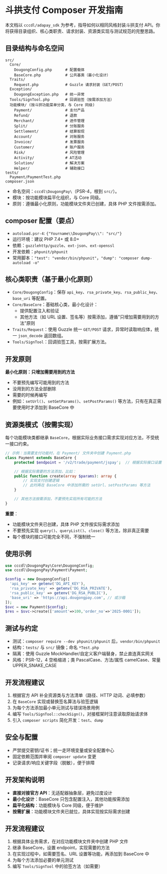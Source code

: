 # 斗拱支付 Composer 开发指南

本文档以 `cccdl/adapay_sdk` 为参考，指导如何以相同风格封装斗拱支付 API。你将获得目录组织、核心类职责、请求封装、资源类实现与测试规范的完整思路。

## 目录结构与命名空间
```
src/
  Core/
    DougongConfig.php      # 配置载体
    BaseCore.php           # 公共基类（最小化设计）
  Traits/
    Request.php            # Guzzle 请求封装（GET/POST）
  Exception/
    DougongException.php   # 统一异常
  Tools/SignTool.php       # 回调验签（按需添加方法）
  功能模块/ (按斗拱功能菜单分类，与 Core 同级)
    Payment/               # 支付产品
    Refund/                # 退款
    Merchant/              # 进件管理
    Split/                 # 分账服务
    Settlement/            # 结算取现
    Account/               # 对账服务
    Invoice/               # 发票服务
    Customer/              # 账户服务
    Risk/                  # 风险管理
    Activity/              # AT活动
    Solution/              # 解决方案
    Helper/                # 辅助接口
tests/
  Payment/PaymentTest.php
composer.json
```
- 命名空间：`cccdl\DougongPay\`（PSR-4，根到 `src/`）。
- 模块：按功能模块扁平化组织，与 Core 同级。
- 原则：遵循最小化原则，功能模块文件夹已创建，具体 PHP 文件按需添加。

## composer 配置（要点）
- `autoload.psr-4`: `{"Yourname\\DougongPay\\": "src/"}`
- 运行环境：建议 PHP 7.4+ 或 8.0+
- 依赖：`guzzlehttp/guzzle`、`ext-json`、`ext-openssl`
- 开发依赖：`phpunit/phpunit`
- 常用脚本：`"test": "vendor/bin/phpunit"`，`"dump": "composer dump-autoload -o"`

## 核心类职责（基于最小化原则）
- `Core/DougongConfig`：保存 `api_key`、`rsa_private_key`、`rsa_public_key`、`base_uri` 等配置。
- `Core/BaseCore`：基础核心类，最小化设计：
  - 提供配置注入和验证
  - 其他方法（如 URL 设置、签名等）按需添加，遵循"只增加需要用到的方法"原则
- `Traits/Request`：使用 Guzzle 统一 `GET/POST` 请求，异常时读取响应体，统一 `json_decode` 返回数组。
- `Tools/SignTool`：回调验签工具，按需扩展方法。

## 开发原则
**最小化原则：只增加需要用到的方法**
- 不要预先编写可能用到的方法
- 没用到的方法全部删除
- 需要的时候再编写
- 例如：`setUrl()`、`setGetParams()`、`setPostParams()` 等方法，只有在真正需要使用时才添加到 BaseCore 中

## 资源类模式（按需实现）
每个功能模块类都继承 `BaseCore`，根据实际业务接口需求实现对应方法，不受统一接口约束。

```php
// 示例：当需要支付功能时，在 Payment/ 文件夹中创建 Payment.php
class Payment extends BaseCore {
    protected $endpoint = '/v2/trade/payment/jspay';  // 根据实际接口设置

    // 根据实际需要的方法添加，比如：
    public function create(array $params): array {
        // 实现支付创建逻辑
        // 此时再在 BaseCore 中添加所需的 setUrl、setPostParams 等方法
    }

    // 其他方法按需添加，不要预先实现所有可能的方法
}
```

**重要**：
- 功能模块文件夹已创建，具体 PHP 文件按实际需求添加
- 不要预先实现 `query()`、`queryList()`、`close()` 等方法，除非真正需要
- 每个模块的接口可能完全不同，不强制统一

## 使用示例
```php
use cccdl\DougongPay\Core\DougongConfig;
use cccdl\DougongPay\Payment\Payment;

$config = new DougongConfig([
  'api_key' => getenv('DG_API_KEY'),
  'rsa_private_key' => getenv('DG_RSA_PRIVATE'),
  'rsa_public_key' => getenv('DG_RSA_PUBLIC'),
  'base_uri' => 'https://api.dougongpay.com', // 或沙箱
]);
$svc = new Payment($config);
$res = $svc->create(['amount'=>100,'order_no'=>'2025-0001']);
```

## 测试与约定
- 测试：`composer require --dev phpunit/phpunit` 后，`vendor/bin/phpunit`
- 结构：`tests/` 与 `src/` 镜像；命名 `*Test.php`
- 隔离：使用 Guzzle MockHandler/自定义客户端替身，禁止直连真实网关
- 风格：PSR-12，4 空格缩进；类 PascalCase、方法/属性 camelCase、常量 UPPER_SNAKE_CASE

## 开发流程建议
1) 根据官方 API 补全资源类与方法清单（路径、HTTP 动词、必填参数）
2) 在 `BaseCore` 实现或替换签名算法与验签逻辑
3) 为每个方法添加最小单元测试与错误场景用例
4) 编写 `Tools/SignTool::checkSign()`，对接框架时注意读取原始请求体
5) 引入 `composer scripts` 简化开发：`test`、`dump`

## 安全与配置
- 严禁提交密钥/证书；统一走环境变量或安全配置中心
- 固定依赖范围并审阅 `composer update` 变更
- 记录请求/响应关键字段（脱敏），便于排障

## 开发架构说明
- **直接对接官方 API**：无适配器抽象层，避免过度设计
- **最小化设计**：BaseCore 只包含配置注入，其他功能按需添加
- **扁平化结构**：功能模块与 Core 同级，便于维护
- **按需扩展**：功能模块文件夹已就位，具体实现按实际需求创建

## 开发流程建议
1) 根据具体业务需求，在对应功能模块文件夹中创建 PHP 文件
2) 继承 BaseCore，设置 endpoint，实现需要的方法
3) 在实现过程中，如需要签名、URL 设置等功能，再添加到 BaseCore 中
4) 为每个方法添加必要的单元测试
5) 编写 `Tools/SignTool` 中的验签方法（如需要）
